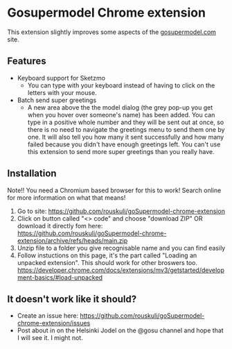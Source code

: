 # Gosupermodel Chrome extension

This extension slightly improves some aspects of the [gosupermodel.com](gosupermodel.com) site.

## Features

* Keyboard support for Sketzmo 
  * You can type with your keyboard instead of having to click on the letters with your mouse.
* Batch send super greetings
  * A new area above the the model dialog (the grey pop-up you get when you hover over someone's name) has been added. You can type in a positive whole number and they will be sent out at once, so there is no need to navigate the greetings menu to send them one by one. It will also tell you how many it sent successfully and how many failed because you didn't have enough greetings left. You can't use this extension to send more super greetings than you really have.

## Installation 

Note!! You need a Chromium based browser for this to work! Search online for more information on what that means!

1. Go to site: https://github.com/rouskuli/goSupermodel-chrome-extension 
2. Click on button called "<> code" and choose "download ZIP" OR download it directly fom here: https://github.com/rouskuli/goSupermodel-chrome-extension/archive/refs/heads/main.zip
3. Unzip file to a folder you give recognisable name and you can find easily
4. Follow instuctions on this page, it's the part called "Loading an unpacked extension". This should work for other broswers too. https://developer.chrome.com/docs/extensions/mv3/getstarted/development-basics/#load-unpacked 


## It doesn't work like it should?

* Create an issue here: https://github.com/rouskuli/goSupermodel-chrome-extension/issues
* Post about in on the Helsinki Jodel on the @gosu channel and hope that I will see it. I might not.